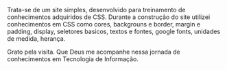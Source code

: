 Trata-se de um site simples, desenvolvido para treinamento de conhecimentos adquiridos de CSS.
Durante a construção do site utilizei conhecimentos em CSS como cores, backgrouns e border, margin e padding, display, seletores basicos, textos e fontes, google fonts, unidades de medida, herança.

Grato pela visita.
Que Deus me acompanhe nessa jornada de conhecimentos em Tecnologia de Informação.
 
